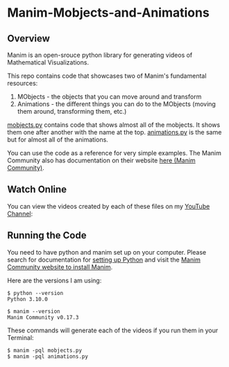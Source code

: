 # Manim-Mobjects-and-Animations

## Overview

Manim is an open-srouce python library for generating videos of Mathematical Visualizations. 

This repo contains code that showcases two of Manim's fundamental resources:
1. MObjects - the objects that you can move around and transform
2. Animations - the different things you can do to the MObjects (moving them around, transforming them, etc.)

[mobjects.py](./mobjects.py) contains code that shows almost all of the mobjects. It shows them one after another with the name at the top. [animations.py](./animations.py) is the same but for almost all of the animations. 

You can use the code as a reference for very simple examples. The Manim Community also has documentation on their website [here (Manim Community)](https://docs.manim.community/en/stable/reference.html). 


## Watch Online

You can view the videos created by each of these files on my [YouTube Channel](https://www.youtube.com/channel/UC3xlS5T2M6we94bCsYneNXA): 


## Running the Code
You need to have python and manim set up on your computer. Please search for documentation for [setting up Python](https://www.youtube.com/watch?v=M323OL6K5vs) and visit the [Manim Community website to install Manim](https://docs.manim.community/en/stable/installation.html).  

Here are the versions I am using:  
```
$ python --version
Python 3.10.0

$ manim --version
Manim Community v0.17.3
```

These commands will generate each of the videos if you run them in your Terminal:  
```
$ manim -pql mobjects.py
$ manim -pql animations.py
```